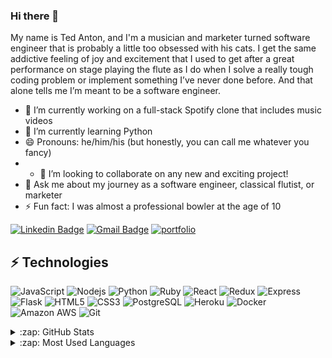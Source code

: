 ### Hi there 👋
My name is Ted Anton, and I'm a musician and marketer turned software engineer that is probably a little too obsessed with his cats. I get the same addictive feeling of joy and excitement that I used to get after a great performance on stage playing the flute as I do when I solve a really tough coding problem or implement something I’ve never done before. And that alone tells me I’m meant to be a software engineer.

- 🔭 I’m currently working on a full-stack Spotify clone that includes music videos
- 🌱 I’m currently learning Python
- 😄 Pronouns: he/him/his (but honestly, you can call me whatever you fancy)
- - 👯 I’m looking to collaborate on any new and exciting project!
- 💬 Ask me about my journey as a software engineer, classical flutist, or marketer
- ⚡ Fun fact: I was almost a professional bowler at the age of 10

[![Linkedin Badge](https://img.shields.io/badge/LinkedIn-0077B5?style=for-the-badge&logo=linkedin&logoColor=white)](https://www.linkedin.com/in/ted-anton/)
[![Gmail Badge](https://img.shields.io/badge/-tedjanton@gmail.com-D14836?style=for-the-badge&logo=gmail&logoColor=white&link=mailto:tedjanton@gmail.com)](mailto:tedjanton@gmail.com)
[![portfolio](https://img.shields.io/badge/Personal_Portfolio-231F20?style=for-the-badge&logo=buffer&logoColor=white)](http://www.tedjanton.com)

## ⚡ Technologies

![JavaScript](https://img.shields.io/badge/JavaScript-F7DF1E?style=for-the-badge&logo=javascript&logoColor=black)
![Nodejs](https://img.shields.io/badge/Node.js-43853D?style=for-the-badge&logo=node.js&logoColor=white)
![Python](https://img.shields.io/badge/Python-3776AB?style=for-the-badge&logo=python&logoColor=white)
![Ruby](https://img.shields.io/badge/Ruby-CC342D?style=for-the-badge&logo=ruby&logoColor=white)
![React](https://img.shields.io/badge/React-20232A?style=for-the-badge&logo=react&logoColor=61DAFB)
![Redux](https://img.shields.io/badge/Redux-593D88?style=for-the-badge&logo=redux&logoColor=white)
![Express](https://img.shields.io/badge/Express.js-000000?style=for-the-badge&logo=express&logoColor=white)
![Flask](https://img.shields.io/badge/Flask-000000?style=for-the-badge&logo=flask&logoColor=white)
![HTML5](https://img.shields.io/badge/HTML5-E34F26?style=for-the-badge&logo=html5&logoColor=white)
![CSS3](https://img.shields.io/badge/CSS3-1572B6?style=for-the-badge&logo=css3&logoColor=white)
![PostgreSQL](https://img.shields.io/badge/PostgreSQL-316192?style=for-the-badge&logo=postgresql&logoColor=white)
![Heroku](https://img.shields.io/badge/Heroku-430098?style=for-the-badge&logo=heroku&logoColor=white)
![Docker](	https://img.shields.io/badge/Docker-2CA5E0?style=for-the-badge&logo=docker&logoColor=white)
![Amazon AWS](https://img.shields.io/badge/Amazon_AWS-232F3E?style=for-the-badge&logo=amazon-aws&logoColor=white)
![Git](https://img.shields.io/badge/Git-F05032?style=for-the-badge&logo=git&logoColor=white)

<details>
  <summary>:zap: GitHub Stats</summary>

  <img align="left" alt="Ted's GitHub Stats" src="https://github-readme-stats.vercel.app/api?username=tedjanton&show_icons=true&hide_border=true" />

</details>

<details>
  <summary>:zap: Most Used Languages</summary>

<img align="left" alt="Ted's GitHub Top Languages" src="https://github-readme-stats.vercel.app/api/top-langs/?username=tedjanton" />

</details>
